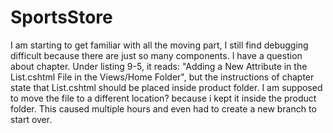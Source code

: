 # SportsStore
I am starting to get familiar with all the moving part, I still find debugging difficult because there are just so many components. 
I have a question about chapter. Under listing 9-5, it reads: "Adding a New Attribute in the List.cshtml File in the Views/Home Folder", but the instructions of chapter state that List.cshtml should be placed inside product folder. I am supposed to move the file to a different location? because i kept it inside the product folder. This caused multiple hours and even had to create a new branch to start over. 
